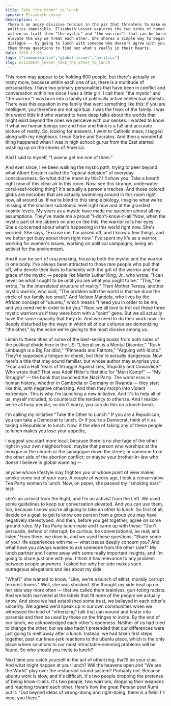 ```yaml
---
title: Take "the Other" to lunch
speaker: Elizabeth Lesser
description: >-
 There's an angry divisive tension in the air that threatens to make modern
 politics impossible. Elizabeth Lesser explores the two sides of human nature
 within us (call them "the mystic" and "the warrior”) that can be harnessed to
 elevate the way we treat each other. She shares a simple way to begin real
 dialogue -- by going to lunch with someone who doesn't agree with you, and asking
 them three questions to find out what's really in their hearts.
date: 2010-12-08
tags: ["communication","global-issues","politics"]
slug: elizabeth_lesser_take_the_other_to_lunch
---
```


This room may appear to be holding 600 people, but there's actually so many more, because
within each one of us, there is a multitude of personalities. I have two primary
personalities that have been in conflict and conversation within me since I was a little
girl. I call them "the mystic" and "the warrior."I was born into a family of politically
active intellectual atheists. There was this equation in my family that went something
like this: if you are intelligent, you therefore are not spiritual. I was the freak of the
family. I was this weird little kid who wanted to have deep talks about the worlds that
might exist beyond the ones we perceive with our senses. I wanted to know if what we human
beings see and hear and think is a full and accurate picture of reality. So, looking for
answers, I went to Catholic mass; I tagged along with my neighbors. I read Sartre and
Socrates. And then a wonderful thing happened when I was in high school: gurus from the
East started washing up on the shores of America.

And I said to myself, "I wanna get me one of them."

And ever since, I've been walking the mystic path, trying to peer beyond what Albert
Einstein called the "optical delusion" of everyday consciousness. So what did he mean by
this? I'll show you. Take a breath right now of this clear air in this room. Now, see this
strange, underwater-coral-reef-looking thing? It's actually a person's trachea. And those
colored globs are microbes that are actually swimming around in this room right now, all
around us. If we're blind to this simple biology, imagine what we're missing at the
smallest subatomic level right now and at the grandest cosmic levels. My years as a mystic
have made me question almost all my assumptions. They've made me a proud
"I-don't-know-it-all."Now, when the mystic part of me jabbers on and on like this, the
warrior rolls her eyes. She's concerned about what's happening in this world right now.
She's worried. She says, "Excuse me, I'm pissed off, and I know a few things, and we
better get busy about them right now." I've spent my life as a warrior, working for
women's issues, working on political campaigns, being an activist for the
environment.

And it can be sort of crazymaking, housing both the mystic and the warrior in one
body. I've always been attracted to those rare people who pull that off, who devote their
lives to humanity with the grit of the warrior and the grace of the mystic — people like
Martin Luther King, Jr., who wrote, "I can never be what I ought to be until you are what
you ought to be." "This," he wrote, "is the interrelated structure of reality." Then
Mother Teresa, another mystic warrior, who said, "The problem with the world is that we
draw the circle of our family too small." And Nelson Mandela, who lives by the African
concept of "ubuntu," which means "I need you in order to be me, and you need me in order
to be you." Now, we all love to trot out these three mystic warriors as if they were born
with a "saint" gene. But we all actually have the same capacity that they do. And we need
to do their work now. I'm deeply disturbed by the ways in which all of our cultures are
demonizing "the other," by the voice we're giving to the most divisive among
us.

Listen to these titles of some of the best-selling books from both sides of the political
divide here in the US: "Liberalism is a Mental Disorder," "Rush Limbaugh is a Big Fat
Idiot," "Pinheads and Patriots," "Arguing with Idiots." They're supposedly
tongue-in-cheek, but they're actually dangerous. Now here's a title that may sound
familiar, but whose author may surprise you: "Four and a Half Years of Struggle Against
Lies, Stupidity and Cowardice." Who wrote that? That was Adolf Hitler's first title for
"Mein Kampf" — "My Struggle" — the book that launched the Nazi Party. The worst eras in
human history, whether in Cambodia or Germany or Rwanda — they start like this, with
negative otherizing. And then they morph into violent extremism. This is why I'm launching
a new initiative. And it's to help all of us, myself included, to counteract the tendency
to otherize. And I realize we're all busy people, so don't worry, you can do this on a
lunch break.

I'm calling my initiative "Take the Other to Lunch." If you are a Republican, you can take
a Democrat to lunch. Or if you're a Democrat, think of it as taking a Republican to lunch.
Now, if the idea of taking any of these people to lunch makes you lose your
appetite,

I suggest you start more local, because there is no shortage of the other right in your
own neighborhood: maybe that person who worships at the mosque or the church or the
synagogue down the street; or someone from the other side of the abortion conflict; or
maybe your brother-in-law who doesn't believe in global warming —

anyone whose lifestyle may frighten you or whose point of view makes smoke come out of
your ears. A couple of weeks ago, I took a conservative Tea Party woman to lunch. Now, on
paper, she passed my "smoking ears" test:

she's an activist from the Right, and I'm an activist from the Left. We used some
guidelines to keep our conversation elevated. And you can use them, too, because I know
you're all going to take an other to lunch. So first of all, decide on a goal: to get to
know one person from a group you may have negatively stereotyped. And then, before you get
together, agree on some ground rules. My Tea Party lunch mate and I came up with these:
"Don't persuade, defend or interrupt; be curious, be conversational, be real; and
listen."From there, we dove in, and we used these questions: "Share some of your life
experiences with me — what issues deeply concern you? And what have you always wanted to
ask someone from the other side?" My lunch partner and I came away with some really
important insights, and I'm going to share just one with you. I think it has relevance to
any problem between people anywhere. I asked her why her side makes such outrageous
allegations and lies about my side.

"What?" she wanted to know. "Like, we're a bunch of elitist, morally corrupt
terrorist-lovers." Well, she was shocked. She thought my side beat up on her side way more
often — that we called them brainless, gun-toting racists. And we both marveled at the
labels that fit none of the people we actually know. And since we had established some
trust, we believed in each other's sincerity. We agreed we'd speak up in our own
communities when we witnessed the kind of "otherizing" talk that can wound and fester into
paranoia and then be used by those on the fringes to incite. By the end of our lunch, we
acknowledged each other's openness. Neither of us had tried to change the other, but we
also hadn't pretended that our differences were just going to melt away after a lunch.
Instead, we had taken first steps together, past our knee-jerk reactions to the ubuntu
place, which is the only place where solutions to our most intractable-seeming problems
will be found. So who should you invite to lunch?

Next time you catch yourself in the act of otherizing, that'll be your clue. And what
might happen at your lunch? Will the heavens open and "We are the World" play over the
restaurant sound system? Probably not. Because ubuntu work is slow, and it's difficult.
It's two people dropping the pretense of being know-it-alls. It's two people, two
warriors, dropping their weapons and reaching toward each other. Here's how the great
Persian poet Rumi put it: "Out beyond ideas of wrong-doing and right-doing, there is a
field. I'll meet you there."

<!--
ad_duration=3.33
event="TEDWomen 2010"
external_start_time=0
has_talk_citation=0
intro_duration=11.82
is_subtitle_required="False"
is_talk_featured="True"
language="en"
language_swap="False"
native_language="en"
number_of_related_talks=5
number_of_speakers=1
number_of_subtitled_videos=30
number_of_tags=3
number_of_talk_download_languages=31
number_of_talk_more_resources=1
number_of_talk_recommendations=0
number_of_talks_take_actions=0
post_ad_duration=0.83
published_timestamp="2011-01-13 15:57:00"
recording_date="2010-12-08"
speaker_description="Wellness specialist"
speaker_is_published=1
speaker_name="Elizabeth Lesser"
speaker_what_others_say="Broken Open is a beautifully written blend of other people’s moving stories, practical guidance and her own personal memoir."
talk_name="Take \"the Other\" to lunch"
talks_tags=["communication","global-issues","politics"]
talks_take_action=[]
url_photo_speaker="https://pe.tedcdn.com/images/ted/c06fa6c3b18e13f53a7f49350c8c4fc2ed88f9a8_254x191.jpg"
url_photo_talk="https://pe.tedcdn.com/images/ted/9a7a7ccedd0d998c9252631b0fc01378e6bc1afc_2880x1620.jpg"
url_webpage="https://www.ted.com/talks/elizabeth_lesser_take_the_other_to_lunch"
video_type_name="TED Stage Talk"
-->